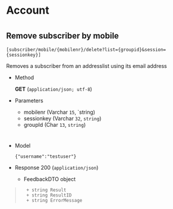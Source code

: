 # Account

#

## Remove subscriber by mobile 

	[subscriber/mobile/{mobilenr}/delete?list={groupid}&session={sessionkey}]

 Removes a subscriber from an addresslist using its email address

+ Method

	**GET** (`application/json; utf-8`)

+ Parameters

	+ mobilenr (Varchar `15`, `string)
	+ sessionkey (Varchar `32`, `string`)
	+ groupId (Char `13`, `string`)
	
	
#

+ Model

	```
	{"username":"testuser"}
	```

+ Response 200 (`application/json`)

	+ FeedbackDTO object

> 		+ string Result
> 		+ string ResultID
> 		+ string ErrorMessage 